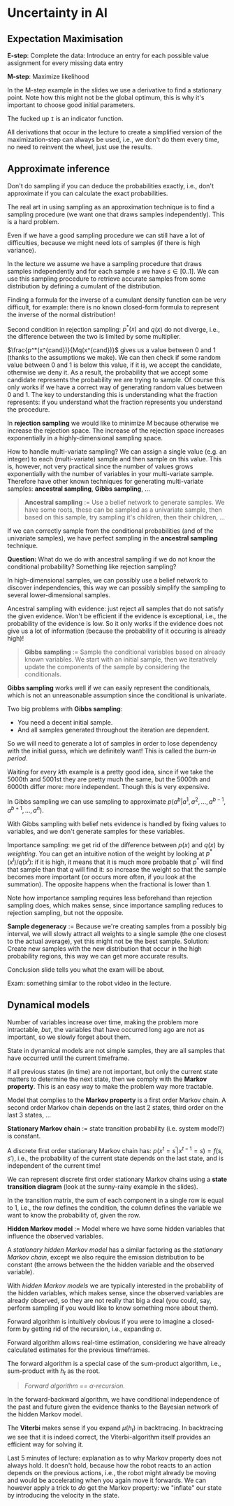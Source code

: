 Uncertainty in AI
=====

Expectation Maximisation
----

**E-step**: Complete the data:
Introduce an entry for each possible value assignment for every missing data entry

**M-step**: Maximize likelihood
 
In the M-step example in the slides we use a derivative to find a stationary point. Note how this might not be the global optimum, this is why it's important to choose good initial parameters.

The fucked up `I` is an indicator function.

All derivations that occur in the lecture to create a simplified version of the maximization-step can always be used, i.e., we don't do them every time, no need to reinvent the wheel, just use the results.

Approximate inference
----

Don't do sampling if you can deduce the probabilities exactly, i.e., don't approximate if you can calculate the exact probabilities.

The real art in using sampling as an approximation technique is to find a sampling procedure (we want one that draws samples independently).
This is a hard problem.

Even if we have a good sampling procedure we can still have a lot of difficulties, because we might need lots of samples (if there is high variance).

In the lecture we assume we have a sampling procedure that draws samples independently and for each sample $s$ we have $s \in [0..1]$.
We can use this sampling procedure to retrieve accurate samples from some distribution by defining a cumulant of the distribution.

Finding a formula for the inverse of a cumulant density function can be very difficult, for example: there is no known closed-form formula to represent the inverse of the normal distribution!

Second condition in rejection sampling: $p^*(x)$ and $q(x)$ do not diverge, i.e., the difference between the two is limited by some multiplier.

$\frac{p^*(x^{cand})}{Mq(x^{cand})}$ gives us a value between 0 and 1 (thanks to the assumptions we make). We can then check if some random value between 0 and 1 is below this value, if it is, we accept the candidate, otherwise we deny it. As a result, the probability that we accept some candidate represents the probability we are trying to sample. Of course this only works if we have a correct way of generating random values between 0 and 1.
The key to understanding this is understanding what the fraction represents: if you understand what the fraction represents you understand the procedure.

In **rejection sampling** we would like to minimize $M$ because otherwise we increase the rejection space. The increase of the rejection space increases exponentially in a highly-dimensional sampling space.

How to handle multi-variate sampling? We can assign a single value (e.g. an integer) to each (multi-variate) sample and then sample on this value. This is, however, not very practical since the number of values grows exponentially with the number of variables in your multi-variate sample. Therefore have other known techniques for generating multi-variate samples: **ancestral sampling**, **Gibbs sampling**, ...

> **Ancestral sampling** := Use a belief network to generate samples. We have some roots, these can be sampled as a univariate sample, then based on this sample, try sampling it's children, then their children, ...

If we can correctly sample from the conditional probabilities (and of the univariate samples), we have perfect sampling in the **ancestral sampling** technique.

**Question:** What do we do with ancestral sampling if we do not know the conditional probability? Something like rejection sampling?

In high-dimensional samples, we can possibly use a belief network to discover independencies, this way we can possibly simplify the sampling to several lower-dimensional samples.

Ancestral sampling with evidence: just reject all samples that do not satisfy the given evidence. Won't be efficient if the evidence is exceptional, i.e., the probability of the evidence is low. So it only works if the evidence does not give us a lot of information (because the probability of it occuring is already high)!

> **Gibbs sampling** := Sample the conditional variables based on already known variables. We start with an initial sample, then we iteratively update the components of the sample by considering the conditionals.

**Gibbs sampling** works well if we can easily represent the conditionals, which is not an unreasonable assumption since the conditional is univariate.

Two big problems with **Gibbs sampling**:

- You need a decent initial sample.
- And all samples generated throughout the iteration are dependent.

So we will need to generate a lot of samples in order to lose dependency with the initial guess, which we definitely want! This is called the *burn-in period*.

Waiting for every $k$th example is a pretty good idea, since if we take the 5000th and 5001st they are pretty much the same, but the 5000th and 6000th differ more: more independent. Though this is very expensive.

In Gibbs sampling we can use sampling to approximate $p(a^b|a^1, a^2, ..., a^{b-1}, a^{b+1}, ..., a^n)$.

With Gibbs sampling with belief nets evidence is handled by fixing values to variables, and we don't generate samples for these variables.

Importance sampling: we get rid of the difference between $p(x)$ and $q(x)$ by *weighting*. You can get an intuitive notion of the weight by looking at $p^*(x^l)/q(x^l)$: if it is high, it means that it is much more probable that $p^*$ will find that sample than that $q$ will find it: so increase the weight so that the sample becomes more important (or occurs more often, if you look at the summation). The opposite happens when the fractional is lower than 1.

Note how importance sampling requires less beforehand than rejection sampling does, which makes sense, since importance sampling reduces to rejection sampling, but not the opposite.

**Sample degeneracy** := Because we're creating samples from a possibly big interval, we will slowly attract all weights to a single sample (the one closest to the actual average), yet this might not be the best sample. Solution: Create new samples with the new distribution that occur in the high probability regions, this way we can get more accurate results.

Conclusion slide tells you what the exam will be about.

Exam: something similar to the robot video in the lecture.

Dynamical models
---

Number of variables increase over time, making the problem more intractable, *but*, the variables that have occurred long ago are not as important, so we slowly forget about them.

State in dynamical models are not simple samples, they are all samples that have occurred until the current timeframe.

If all previous states (in time) are not important, but only the current state matters to determine the next state, then we comply with the **Markov property**. This is an easy way to make the problem way more tractable.

Model that complies to the **Markov property** is a first order Markov chain. A second order Markov chain depends on the last 2 states, third order on the last 3 states, ...

**Stationary Markov chain** := state transition probability (i.e. system model?) is constant.

A discrete first order stationary Markov chain has: $p(x^t = s^' | x^{t-1} = s) = f(s, s')$, i.e., the probability of the current state depends on the last state, and is independent of the current time!

We can represent discrete first order stationary Markov chains using a **state transition diagram** (look at the sunny-rainy example in the slides).

In the transition matrix, the sum of each component in a single row is equal to 1, i.e., the row defines the condition, the column defines the variable we want to know the probability of, given the row.

**Hidden Markov model** := Model where we have some hidden variables that influence the observed variables.

A *stationary hidden Markov model* has a similar factoring as the *stationary Markov chain*, except we also require the emission distribution to be constant (the arrows between the the hidden variable and the observed variable).

With *hidden Markov models* we are typically interested in the probability of the hidden variables, which makes sense, since the observed variables are already observed, so they are not really that big a deal (you could, say, perform sampling if you would like to know something more about them).

Forward algorithm is intuitively obvious if you were to imagine a closed-form by getting rid of the recursion, i.e., expanding $\alpha$.

Forward algorithm allows real-time estimation, considering we have already calculated estimates for the previous timeframes.

The forward algorithm is a special case of the sum-product algorithm, i.e., sum-product with $h_t$ as the root.

> *Forward algorithm == $\alpha$-recursion.*

In the forward-backward algorithm, we have conditional independence of the past and future given the evidence thanks to the Bayesian network of the hidden Markov model.

The **Viterbi** makes sense if you expand $\mu(h_t)$ in backtracing. In backtracing we see that it is indeed correct, the Viterbi-algorithm itself provides an efficient way for solving it.

Last 5 minutes of lecture: explanation as to why Markov property does not always hold. It doesn't hold, because how the robot reacts to an action depends on the previous actions, i.e., the robot might already be moving and would be accelerating when you again move it forwards.
We can however apply a trick to *do* get the Markov property: we "inflate" our state by introducing the velocity in the state.